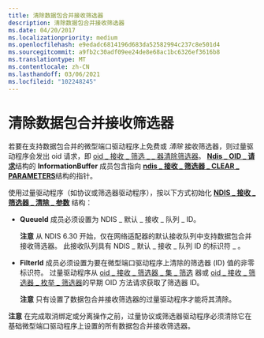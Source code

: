 ```yaml
---
title: 清除数据包合并接收筛选器
description: 清除数据包合并接收筛选器
ms.date: 04/20/2017
ms.localizationpriority: medium
ms.openlocfilehash: e9edadc6814196d683da52582994c237c8e501d4
ms.sourcegitcommit: a9fb2c30adf09ee24de8e68ac1bc6326ef3616b8
ms.translationtype: MT
ms.contentlocale: zh-CN
ms.lasthandoff: 03/06/2021
ms.locfileid: "102248245"
---
```

# <a name="clearing-packet-coalescing-receive-filters"></a>清除数据包合并接收筛选器


若要在支持数据包合并的微型端口驱动程序上免费或 *清除* 接收筛选器，则过量驱动程序会发出 oid 请求，即 [oid \_ 接收 \_ 筛选 \_ \_ 器清除筛选器](./oid-receive-filter-clear-filter.md)。 [**Ndis \_ OID \_ 请求**](/windows-hardware/drivers/ddi/oidrequest/ns-oidrequest-ndis_oid_request)结构的 **InformationBuffer** 成员包含指向 [**ndis \_ 接收 \_ 筛选器 \_ CLEAR \_ PARAMETERS**](/windows-hardware/drivers/ddi/ntddndis/ns-ntddndis-_ndis_receive_filter_clear_parameters)结构的指针。

使用过量驱动程序（如协议或筛选器驱动程序），按以下方式初始化 [**NDIS \_ 接收 \_ 筛选器 \_ 清除 \_ 参数**](/windows-hardware/drivers/ddi/ntddndis/ns-ntddndis-_ndis_receive_filter_clear_parameters) 结构：

-   **QueueId** 成员必须设置为 NDIS \_ 默认 \_ 接收 \_ 队列 \_ ID。

    **注意**  从 NDIS 6.30 开始，仅在网络适配器的默认接收队列中支持数据包合并接收筛选器。 此接收队列具有 NDIS \_ 默认 \_ 接收 \_ 队列 ID 的标识符 \_ 。

     

-   **FilterId** 成员必须设置为要在微型端口驱动程序上清除的筛选器 (ID) 值的非零标识符。 过量驱动程序从 [oid \_ 接收 \_ 筛选器 \_ 集 \_ 筛选](./oid-receive-filter-set-filter.md) 器或 [oid \_ 接收 \_ 筛选器 \_ 枚举 \_ 筛选器](./oid-receive-filter-enum-filters.md)的早期 OID 方法请求获取了筛选器 ID。

    **注意**  只有设置了数据包合并接收筛选器的过量驱动程序才能将其清除。

     

**注意**  在完成取消绑定或分离操作之前，过量协议或筛选器驱动程序必须清除它在基础微型端口驱动程序上设置的所有数据包合并接收筛选器。

 

 

